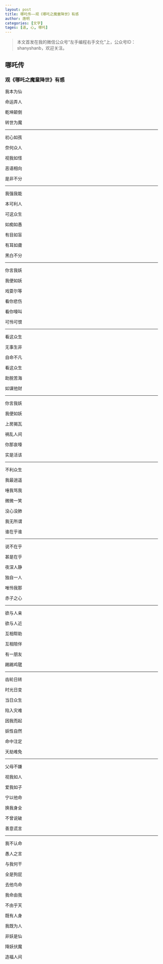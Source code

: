 ```yaml
---
layout: post
title: 哪吒传——观《哪吒之魔童降世》有感
author: 唐明
categories: [文字]
tages: [道, 心, 哪吒]
---
```

>本文首发在我的微信公众号“左手编程右手文化”上，公众号ID：shanyshanb，欢迎关注。

## 哪吒传
### 观《哪吒之魔童降世》有感

我本为仙

命运弄人

乾坤颠倒

转世为魔

---

初心如孩

奈何众人

视我如怪

恶语相向

是非不分

---

我强我能

本可利人

可这众生

如痴如愚

有目如盲

有耳如聋

黑白不分

---

你言我妖

我便如妖

戏耍尔等

看你悲伤

看你嚎叫

可怜可恨

---

看这众生

无事生非

自命不凡

看这众生

助脱苦海

如谋他财

---

你言我妖

我便如妖

上房揭瓦

祸乱人间

你那哀嚎

实是活该

---

不利众生

我最逍遥

唾我骂我

微微一笑

没心没肺

我无所谓

谁在乎谁

---

说不在乎

甚是在乎

夜深人静

独自一人

唯怜我那

赤子之心

---

欲与人亲

欲与人近

互相帮助

互相陪伴

有一朋友

踢踢鸡毽

---

齿轮日转

时光日变

当日众生

陷入灾难

因我而起

妖性自然

命中注定

天劫难免

---

父母不嫌

视我如人

爱我如子

宁以他命

换我身全

不曾说破

善意谎言

---

我不认命

愚人之言

与我何干

全是狗屁

去他鸟命

我命由我

不由乎天

既有人身

我既为人

非妖是仙

降妖伏魔

造福人间